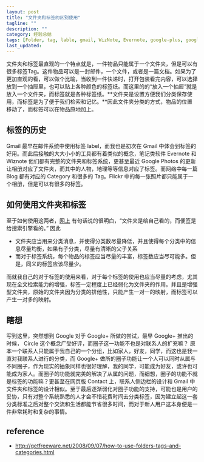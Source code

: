 ```yaml
---
layout: post
title: "文件夹和标签的区别使用"
tagline: ""
description: ""
category: 经验总结
tags: [Folder, tag, lable, gmail, WizNote, Evernote, google-plus, google]
last_updated: 
---
```



文件夹和标签最直观的一个特点就是，一件物品只能属于一个文件夹，但是可以有很多标签Tag。这件物品可以是一封邮件，一个文件，或者是一篇文档。如果为了更加直观的看，可以做个比喻，当收到一件快递时，打开包装看完内容，可以选择放到一个抽屉里，也可以贴上各种颜色的标签纸。而这里的的“放入一个抽屉”就是放入一个文件夹，而标签就是各种标签纸。**文件夹是设置方便我们分类保存使用，而标签是为了便于我们检索和记忆。**因此文件夹分类的方式，物品的位置移动了，而标签可以在物品原地加上。

## 标签的历史

Gmail 最早在邮件系统中使用标签 label，而我也是初次在 Gmail 中体会到标签的好用。而此后接触的大大小小的工具都有着类似的概念，笔记类软件 Evernote 和 Wiznote 他们都有完整的文件夹和标签系统，更甚至最近 Google Photos 的更新让相册对应了文件夹，而其中的人物，地理等等信息对应了标签。而网络中每一篇 Blog 都有对应的 Category 和很多的 Tag。Flickr 中的每一张照片都只能属于一个相册，但是可以有很多的标签。

## 如何使用文件夹和标签

至于如何使用这两者，[网上](http://webabie.com/tag-and-search/)  有句话说的很明白，“文件夹是给自己看的，而便签是给搜索引擎看的。” 因此

- 文件夹应当用来分类消息，并使得分类数尽量降低，并且使得每个分类中的信息尽量均衡，如果有子分类，尽量有清晰的父子关系
- 而对于标签系统，每个物品的标签应当尽量的丰富，标签数应当尽可能多。但是，同义的标签应该尽量少。

而就我自己的对于标签的使用来看，对于每个标签的使用也应当尽量的考虑，尤其现在全文检索能力的增强，标签一定程度上已经弱化为文件夹的作用。并且是增强型文件夹，原始的文件夹因为分类的排他性，只能产生一对一的映射，而标签可以产生一对多的映射。

## 瞎想

写到这里，突然想到 Google 对于 Google+ 所做的尝试，最早 Google+ 推出的时候， Circle 这个概念广受好评，而圈子这一功能不也是对联系人的扩充嘛？ 原本一个联系人只能属于我自己的一个分组，比如家人，好友，同学，而这也是我一直对我联系人进行的分类，而 Google+ 做所的圈子功能让一个人可以同时从属与不同圈子，作为现实的抽象同样也很好理解，我的同学，可能成为好友，或许也可能成为家人。而圈子的功能就完美的解决了从属的问题，而细想，圈子的功能不就是标签的功能嘛？更甚至在网页版 Contact 上，联系人侧边栏的设计和 Gmail 中文件夹和标签的设计相似。至于最后逐渐弱化对圈子功能的支持，可能也是用户的妥协，只有对整个系统熟悉的人才会不惜花费时间去分类标签，因为建立起这一套分类标准之后对整个交流和生活都能节省很多时间，而对于新人用户这本身便是一件非常耗时和复杂的事情。


## reference

- <http://getfreeware.net/2008/09/07/how-to-use-folders-tags-and-categories.html>
